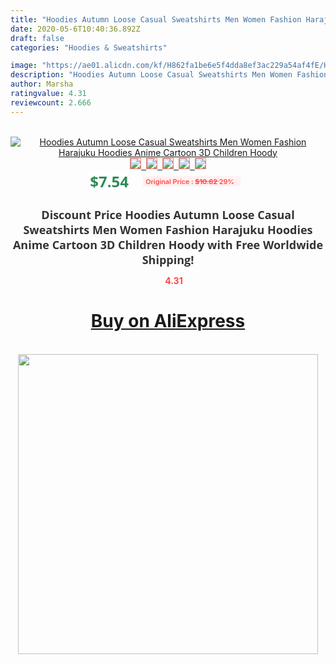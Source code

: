 ```yaml
---
title: "Hoodies Autumn Loose Casual Sweatshirts Men Women Fashion Harajuku Hoodies Anime Cartoon 3D Children Hoody"
date: 2020-05-6T10:40:36.892Z
draft: false
categories: "Hoodies & Sweatshirts"

image: "https://ae01.alicdn.com/kf/H862fa1be6e5f4dda8ef3ac229a54af4fE/Hoodies-Autumn-Loose-Casual-Sweatshirts-Men-Women-Fashion-Harajuku-Hoodies-Anime-Cartoon-3D-Children-Hoody.jpg"
description: "Hoodies Autumn Loose Casual Sweatshirts Men Women Fashion Harajuku Hoodies Anime Cartoon 3D Children Hoody"
author: Marsha
ratingvalue: 4.31
reviewcount: 2.666
---
```

<br>
<div style="text-align: center;">
<a href="https://s.click.aliexpress.com/e/_ArHi9n" target="_blank" rel="nofollow noopener noreferrer"><img alt="Hoodies Autumn Loose Casual Sweatshirts Men Women Fashion Harajuku Hoodies Anime Cartoon 3D Children Hoody" class="magnifier-image" src="https://ae01.alicdn.com/kf/H862fa1be6e5f4dda8ef3ac229a54af4fE/Hoodies-Autumn-Loose-Casual-Sweatshirts-Men-Women-Fashion-Harajuku-Hoodies-Anime-Cartoon-3D-Children-Hoody.jpg_640x640.jpg">
<br>
<img style="border:1px solid salmon" src="https://ae01.alicdn.com/kf/H862fa1be6e5f4dda8ef3ac229a54af4fE/Hoodies-Autumn-Loose-Casual-Sweatshirts-Men-Women-Fashion-Harajuku-Hoodies-Anime-Cartoon-3D-Children-Hoody.jpg_120x120.jpg">&nbsp;&nbsp;<img style="border:1px solid salmon" src="https://ae01.alicdn.com/kf/H8d14a2e56bf144a6a0469b1ebebd1f80A/Hoodies-Autumn-Loose-Casual-Sweatshirts-Men-Women-Fashion-Harajuku-Hoodies-Anime-Cartoon-3D-Children-Hoody.jpg_120x120.jpg">&nbsp;&nbsp;<img style="border:1px solid salmon" src="https://ae01.alicdn.com/kf/Hd3ccec9ceff24df589b4823b3d7aa1f7i/Hoodies-Autumn-Loose-Casual-Sweatshirts-Men-Women-Fashion-Harajuku-Hoodies-Anime-Cartoon-3D-Children-Hoody.jpg_120x120.jpg">&nbsp;&nbsp;<img style="border:1px solid salmon" src="https://ae01.alicdn.com/kf/Hf4fbe8b1a19c4bc38969183d08c045ea3/Hoodies-Autumn-Loose-Casual-Sweatshirts-Men-Women-Fashion-Harajuku-Hoodies-Anime-Cartoon-3D-Children-Hoody.jpg_120x120.jpg">&nbsp;&nbsp;<img style="border:1px solid salmon" src="https://ae01.alicdn.com/kf/H69a7f2144318405ca72aa5d98ed6e5cai/Hoodies-Autumn-Loose-Casual-Sweatshirts-Men-Women-Fashion-Harajuku-Hoodies-Anime-Cartoon-3D-Children-Hoody.jpg_120x120.jpg"></a></div><br0>
<div style="text-align: center;"><span style="background-color: white; border: 0px; box-sizing: border-box; color: seagreen; display: inline-block; font-family: &quot;open sans&quot; , &quot;arial&quot; , &quot;helvetica&quot; , sans-serif , &quot;heiti&quot;; font-size: 24px; font-stretch: inherit; font-weight: 700; line-height: inherit; margin: 0px 10px 0px 0px; padding: 0px; vertical-align: middle;">$7.54 </span>
<span style="background: rgb(255 , 241 , 241); border-radius: 3px; border: 0px; box-sizing: border-box; color: #ff4747; display: inline-block; font-family: inherit; font-size: 12px; font-stretch: inherit; font-style: inherit; font-variant: inherit; font-weight: 600; line-height: inherit; margin: 0px; padding: 2px 5px; transform: scale(0.9); vertical-align: middle;">Original Price : <b style="text-decoration: line-through;">$10.62 </b> 29%&nbsp;&nbsp;</span></div>
<h1 style="color: #333333; display: inline-block; font-family: &quot;open sans&quot; , &quot;arial&quot; , &quot;helvetica&quot; , sans-serif , &quot;heiti&quot;; font-size: 18px; font-stretch: inherit; font-weight: 700; text-align: center;">Discount Price Hoodies Autumn Loose Casual Sweatshirts Men Women Fashion Harajuku Hoodies Anime Cartoon 3D Children Hoody with Free Worldwide Shipping!</h1>
<div style="color: #ff4747; text-align: center;">
<img src="https://4.bp.blogspot.com/-M0ZcTcb-5uY/XleCXlxnR4I/AAAAAAAAAEc/OrjgMkXV1oMQFaCRZj5HQwOCBcu3w1FegCPcBGAYYCw/s1600/star.png" style="height: 15px;">&nbsp;<b>4.31</b></div>
<div class="button_cont" align="center"><a class="buynow_a" href="https://s.click.aliexpress.com/e/_ArHi9n" target="_blank" rel="nofollow noopener noreferrer"><H1>Buy on AliExpress</H1></a></div><br>
<div class="separator" style="clear: both; text-align: center;">
<img src="https://lh3.googleusercontent.com/-pTy5HemUv9M/XlePHvY0dAI/AAAAAAAAAE4/0nX5iRUoIWY8eMW9Dpxeirr157OZliDIgCLcBGAsYHQ/s1600/badge.gif" width="480">
</div>
